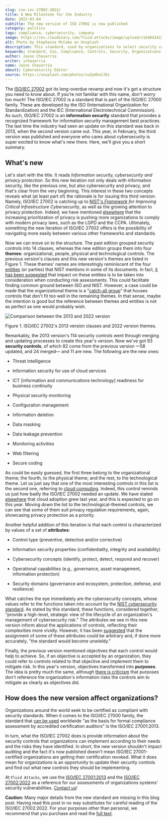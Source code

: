 ```yaml
---
slug: iso-iec-27002-2022/
title: A New Milestone for the Industry
date: 2022-03-04
subtitle: The new version of ISO 27002 is now published
category: politics
tags: compliance, cybersecurity, company
image: https://res.cloudinary.com/fluid-attacks/image/upload/v1646424220/blog/iso-iec-27002-2022/cover_iso27002.webp
alt: Photo by Stephanie McCabe on Unsplash
description: This standard, used by organizations to select security controls that suit their needs, got a long-awaited update. Read this post to find out what changed.
keywords: Standard, Iso, Compliance, Controls, Security, Organizations, Privacy, Ethical Hacking, Pentesting
author: Jason Chavarría
writer: jchavarria
name: Jason Chavarría
about1: Cybersecurity Editor
source: https://unsplash.com/photos/suZyHko1JEs
---
```


The [ISO/IEC 27002](https://www.iso.org/obp/ui/#iso:std:iso-iec:27002:ed-3:v1:en)
got its long-overdue revamp
and now it's got a structure you need to know about.
If you're not familiar with this name,
don't worry too much!
The ISO/IEC 27002 is a standard
that is part of the ISO/IEC 27000 family.
These are developed by the ISO (International Organization for Standardization)
and the IEC (International Electrotechnical Commission).
As such,
ISO/IEC 27002 is an **information security** standard
that provides a recognized framework
for information security management best practices.
The last time the industry had seen an update on this standard
was back in 2013,
when the second version came out.
This year,
in February,
the third version was published
and everyone who cares about cybersecurity is super excited
to know what's new there.
Here,
we'll give you a short summary.

## What's new

Let's start with the title.
It reads *Information security, cybersecurity and privacy protection*.
So this new iteration not only deals with information security,
like the previous one,
but also cybersecurity and privacy,
and that's clear from the very beginning.
This interest in these two concepts reveals
what (at least part of) the rationale is for issuing this third version.
Namely,
ISO/IEC 27002 is catching up to [NIST's *Framework*](https://nvlpubs.nist.gov/nistpubs/CSWP/NIST.CSWP.04162018.pdf)
*for Improving Critical Infrastructure Cybersecurity*,
as well as the growing attention to privacy protection.
Indeed,
we have mentioned [elsewhere](../cybersecurity-trends-2021/)
that the increasing prioritization of privacy is pushing more organizations
to comply with modern privacy laws,
such as the LGPD and the CCPA.
Ultimately,
something the new iteration of ISO/IEC 27002 offers
is the possibility of navigating more easily between various other frameworks
and standards.

Now we can move on to the structure.
The past edition grouped security controls into 14 clauses,
whereas the new edition groups them into four **themes**:
organizational, people, physical and technological controls.
The previous version's clauses
and this new version's themes
are listed in Figure 1.
These themes' names are interestingly reminiscent
of the four [entities](https://csrc.nist.gov/glossary/term/entity)
(or parties)
that NIST mentions in some of its documents.
In fact,
[it has been suggested](../human-security-sensor/)
that impact on these entities is to be taken into consideration
when conducting risk assessments.
This could facilitate finding common ground between ISO and NIST.
However,
a case could be made
that the organizational theme is a "[catch-all group](https://www.iso27001security.com/html/27002.html)"
that houses controls
that don't fit too well in the remaining themes.
In that sense,
maybe the intention is good
but the reference between themes
and entities is not as perfect as one would probably wish.

<div class="imgblock">

![Comparison between the 2013 and 2022 version](https://res.cloudinary.com/fluid-attacks/image/upload/v1646425168/blog/iso-iec-27002-2022/iso27002-Figure-1.webp)

<div class="title">

Figure 1. ISO/IEC 27002's 2013 version clauses
and 2022 version themes.

</div>

</div>

Remarkably,
the 2013 version's 114 security controls went through merging
and updating processes
to create this year's version.
Now we've got 93 **security controls**,
of which 82 come from the previous version
—58 updated, and 24 merged—
and 11 are new.
The following are the new ones:

- Threat intelligence

- Information security for use of cloud services

- ICT \[information and communications technology\] readiness
  for business continuity

- Physical security monitoring

- Configuration management

- Information deletion

- Data masking

- Data leakage prevention

- Monitoring activities

- Web filtering

- Secure coding

<cta-banner
  buttontxt="Read more"
  link="/solutions/secure-code-review/"
  title="Get started with Fluid Attacks' Secure Code Review solution right now"
/>

As could be easily guessed,
the first three belong to the organizational theme;
the fourth, to the physical theme;
and the rest, to the technological theme.
Let us just say
that one of the most interesting controls in this list is the second one,
referring to [cloud computing](https://en.wikipedia.org/wiki/Cloud_computing).
Indeed,
this control reminds us just how badly the ISO/IEC 27002 needed an update.
We have stated [elsewhere](../cybersecurity-trends-2021/)
that cloud adoption grew last year,
and this is expected to go on this year.
Moving down the list to the technological-themed controls,
we can see that some of them suit privacy regulation requirements,
again,
showcasing privacy protection as a priority.

Another helpful addition of this iteration is
that each control is characterized by values of a set of **attributes**:

- Control type (preventive, detective and/or corrective)

- Information security properties (confidentiality, integrity and availability)

- Cybersecurity concepts (identify, protect, detect, respond and recover)

- Operational capabilities (e.g., governance, asset management,
  information protection)

- Security domains (governance and ecosystem, protection, defense,
  and resilience)

What catches the eye immediately are the cybersecurity concepts,
whose values refer to the functions
taken into account by the [NIST cybersecurity standard](https://nvlpubs.nist.gov/nistpubs/CSWP/NIST.CSWP.04162018.pdf).
As stated by this standard,
these functions,
considered together,
"provide a high-level,
strategic view
of the lifecycle of an organization's management of cybersecurity risk."
The attributes we see in this new version inform
about the applications of controls,
reflecting their complexities more vividly.
However,
it has been [suggested](https://www.iso27001security.com/html/27002.html)
that the assignment of some of these attributes could be arbitrary and,
if done more accurately,
"the standard would become unwieldy."

Finally,
the previous version mentioned objectives
that each control would help to achieve.
So,
if an objective is accepted by an organization,
they could refer to controls related to that objective
and implement them to mitigate risk.
In this year's version,
objectives transformed into **purposes**.
The idea is pretty much the same,
although [there is criticism](https://www.iso27001security.com/html/27002.html)
that purposes don't reference the organization's information risks
the controls aim to mitigate
as clearly as objectives did.

## How does the new version affect organizations?

Organizations around the world seek to be certified
as compliant with security standards.
When it comes to the ISO/IEC 27000 family,
the standard that [can be used](https://www.iso.org/standard/54534.html)
worldwide "as the basis for formal compliance assessment
by accredited certification auditors"
is the ISO/IEC 27001:2013.

In turn,
what the ISO/IEC 27002 does
is provide information about the security controls
that organizations can implement according to their needs
and the risks they have identified.
In short,
the new version shouldn't impact auditing
and the fact it's now published doesn't mean
ISO/IEC 27001-certified organizations are getting their certification revoked.
What it does mean for organizations is an opportunity
to update their security controls
and find out what new controls they should be implementing.

At `Fluid Attacks`,
we use the [ISO/IEC 27001:2013](https://docs.fluidattacks.com/criteria/compliance/iso27001)
and the [ISO/IEC 27002:2022](https://docs.fluidattacks.com/criteria/compliance/iso27002)
as a reference
for our assessments of organizations systems' security vulnerabilities.
[Contact us](../../contact-us/)\!

<caution-box>

**Caution:**
Many major details from the new standard are missing in this blog post.
Having read this post in no way substitutes
for careful reading of the ISO/IEC 27002:2022.
For your purposes other than personal,
we recommend that you purchase and read the
[full text](https://www.iso.org/standard/75652.html).

</caution-box>
